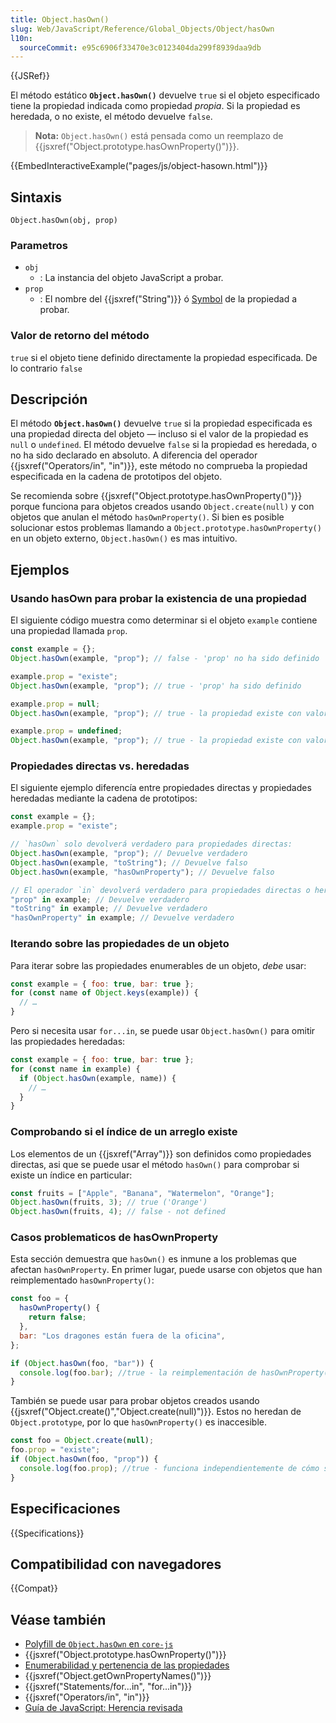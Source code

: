 ```yaml
---
title: Object.hasOwn()
slug: Web/JavaScript/Reference/Global_Objects/Object/hasOwn
l10n:
  sourceCommit: e95c6906f33470e3c0123404da299f8939daa9db
---
```


{{JSRef}}

El método estático **`Object.hasOwn()`** devuelve `true` si el objeto especificado tiene la propiedad indicada como propiedad _propia_. Si la propiedad es heredada, o no existe, el método devuelve `false`.

> **Nota:** `Object.hasOwn()` está pensada como un reemplazo de {{jsxref("Object.prototype.hasOwnProperty()")}}.

{{EmbedInteractiveExample("pages/js/object-hasown.html")}}

## Sintaxis

```js-nolint
Object.hasOwn(obj, prop)
```

### Parametros

- `obj`
  - : La instancia del objeto JavaScript a probar.
- `prop`
  - : El nombre del {{jsxref("String")}} ó [Symbol](/es/docs/Web/JavaScript/Reference/Global_Objects/Symbol) de la propiedad a probar.

### Valor de retorno del método

`true` si el objeto tiene definido directamente la propiedad especificada. De lo contrario `false`

## Descripción

El método **`Object.hasOwn()`** devuelve `true` si la propiedad especificada es una propiedad directa del objeto — incluso si el valor de la propiedad es `null` o `undefined`.
El método devuelve `false` si la propiedad es heredada, o no ha sido declarado en absoluto.
A diferencia del operador {{jsxref("Operators/in", "in")}}, este método no comprueba la propiedad especificada en la cadena de prototipos del objeto.

Se recomienda sobre {{jsxref("Object.prototype.hasOwnProperty()")}} porque funciona para objetos creados usando `Object.create(null)` y con objetos que anulan el método `hasOwnProperty()`. Si bien es posible solucionar estos problemas llamando a `Object.prototype.hasOwnProperty()` en un objeto externo, `Object.hasOwn()` es mas intuitivo.

## Ejemplos

### Usando hasOwn para probar la existencia de una propiedad

El siguiente código muestra como determinar si el objeto `example` contiene una propiedad llamada `prop`.

```js
const example = {};
Object.hasOwn(example, "prop"); // false - 'prop' no ha sido definido

example.prop = "existe";
Object.hasOwn(example, "prop"); // true - 'prop' ha sido definido

example.prop = null;
Object.hasOwn(example, "prop"); // true - la propiedad existe con valor nulo

example.prop = undefined;
Object.hasOwn(example, "prop"); // true - la propiedad existe con valor de indefinido
```

### Propiedades directas vs. heredadas

El siguiente ejemplo diferencía entre propiedades directas y propiedades heredadas mediante la cadena de prototipos:

```js
const example = {};
example.prop = "existe";

// `hasOwn` solo devolverá verdadero para propiedades directas:
Object.hasOwn(example, "prop"); // Devuelve verdadero
Object.hasOwn(example, "toString"); // Devuelve falso
Object.hasOwn(example, "hasOwnProperty"); // Devuelve falso

// El operador `in` devolverá verdadero para propiedades directas o heredadas:
"prop" in example; // Devuelve verdadero
"toString" in example; // Devuelve verdadero
"hasOwnProperty" in example; // Devuelve verdadero
```

### Iterando sobre las propiedades de un objeto

Para iterar sobre las propiedades enumerables de un objeto, _debe_ usar:

```js
const example = { foo: true, bar: true };
for (const name of Object.keys(example)) {
  // …
}
```

Pero si necesita usar `for...in`, se puede usar `Object.hasOwn()` para omitir las propiedades heredadas:

```js
const example = { foo: true, bar: true };
for (const name in example) {
  if (Object.hasOwn(example, name)) {
    // …
  }
}
```

### Comprobando si el índice de un arreglo existe

Los elementos de un {{jsxref("Array")}} son definidos como propiedades directas, asi que se puede usar el método `hasOwn()` para comprobar si existe un índice en particular:

```js
const fruits = ["Apple", "Banana", "Watermelon", "Orange"];
Object.hasOwn(fruits, 3); // true ('Orange')
Object.hasOwn(fruits, 4); // false - not defined
```

### Casos problematicos de hasOwnProperty

Esta sección demuestra que `hasOwn()` es inmune a los problemas que afectan `hasOwnProperty`. En primer lugar, puede usarse con objetos que han reimplementado `hasOwnProperty()`:

```js
const foo = {
  hasOwnProperty() {
    return false;
  },
  bar: "Los dragones están fuera de la oficina",
};

if (Object.hasOwn(foo, "bar")) {
  console.log(foo.bar); //true - la reimplementación de hasOwnProperty() no afecta a Object
}
```

También se puede usar para probar objetos creados usando
{{jsxref("Object.create()","Object.create(null)")}}. Estos no heredan de `Object.prototype`, por lo que `hasOwnProperty()` es inaccesible.

```js
const foo = Object.create(null);
foo.prop = "existe";
if (Object.hasOwn(foo, "prop")) {
  console.log(foo.prop); //true - funciona independientemente de cómo se crea el objeto.
}
```

## Especificaciones

{{Specifications}}

## Compatibilidad con navegadores

{{Compat}}

## Véase también

- [Polyfill de `Object.hasOwn` en `core-js`](https://github.com/zloirock/core-js#ecmascript-object)
- {{jsxref("Object.prototype.hasOwnProperty()")}}
- [Enumerabilidad y pertenencia de las propiedades](/es/docs/Web/JavaScript/Enumerability_and_ownership_of_properties)
- {{jsxref("Object.getOwnPropertyNames()")}}
- {{jsxref("Statements/for...in", "for...in")}}
- {{jsxref("Operators/in", "in")}}
- [Guía de JavaScript: Herencia revisada](/es/docs/Web/JavaScript/Inheritance_and_the_prototype_chain)
